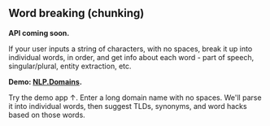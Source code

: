 ## Word breaking (chunking)

**API coming soon.**

If your user inputs a string of characters, with no spaces, break it up into individual words, in order, and get info about each word - part of speech, singular/plural, entity extraction, etc.

**Demo: [NLP.Domains](https://nlp.domains).**

Try the demo app ↑. Enter a long domain name with no spaces. We'll parse it into individual words, then suggest TLDs, synonyms, and word hacks based on those words.

&nbsp;

